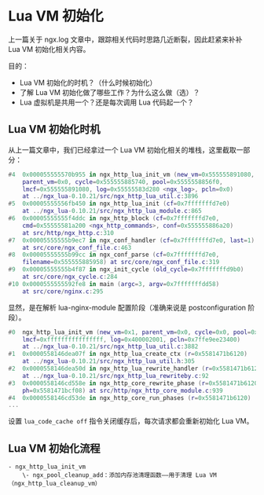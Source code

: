 
# Lua VM 初始化

上一篇关于 ngx.log 文章中，跟踪相关代码时思路几近断裂，因此赶紧来补补 Lua VM 初始化相关内容。

目的：

- Lua VM 初始化的时机？（什么时候初始化）
- 了解 Lua VM 初始化做了哪些工作？为什么这么做（选）？
- Lua 虚拟机是共用一个？还是每次调用 Lua 代码起一个？

## Lua VM 初始化时机

从上一篇文章中，我们已经拿过一个 Lua VM 初始化相关的堆栈，这里截取一部分：

```lua
#4  0x000055555570b955 in ngx_http_lua_init_vm (new_vm=0x555555891080,
    parent_vm=0x0, cycle=0x555555885740, pool=0x5555558856f0,
    lmcf=0x555555891080, log=0x55555583d280 <ngx_log>, pcln=0x0)
    at ../ngx_lua-0.10.21/src/ngx_http_lua_util.c:3896
#5  0x00005555556fb450 in ngx_http_lua_init (cf=0x7fffffffd7e0)
    at ../ngx_lua-0.10.21/src/ngx_http_lua_module.c:865
#6  0x00005555555f4ddc in ngx_http_block (cf=0x7fffffffd7e0,
    cmd=0x55555581a200 <ngx_http_commands>, conf=0x555555886a20)
    at src/http/ngx_http.c:310
#7  0x00005555555b9ec7 in ngx_conf_handler (cf=0x7fffffffd7e0, last=1)
    at src/core/ngx_conf_file.c:463
#8  0x00005555555b99cc in ngx_conf_parse (cf=0x7fffffffd7e0,
    filename=0x555555885958) at src/core/ngx_conf_file.c:319
#9  0x00005555555b4f87 in ngx_init_cycle (old_cycle=0x7fffffffd9b0)
    at src/core/ngx_cycle.c:284
#10 0x0000555555592fe8 in main (argc=3, argv=0x7fffffffdd58)
    at src/core/nginx.c:295
```

显然，是在解析 lua-nginx-module 配置阶段（准确来说是 postconfiguration 阶段）。

```lua
#0  ngx_http_lua_init_vm (new_vm=0x1, parent_vm=0x0, cycle=0x0, pool=0x0,
    lmcf=0xffffffffffffffff, log=0x400002001, pcln=0x7ffe9ee23400)
    at ../ngx_lua-0.10.21/src/ngx_http_lua_util.c:3882
#1  0x0000558146dea07f in ngx_http_lua_create_ctx (r=0x5581471b6120)
    at ../ngx_lua-0.10.21/src/ngx_http_lua_util.h:305
#2  0x0000558146dea50d in ngx_http_lua_rewrite_handler (r=0x5581471b6120)
    at ../ngx_lua-0.10.21/src/ngx_http_lua_rewriteby.c:92
#3  0x0000558146cd558e in ngx_http_core_rewrite_phase (r=0x5581471b6120,
    ph=0x5581471bcf08) at src/http/ngx_http_core_module.c:939
#4  0x0000558146cd53de in ngx_http_core_run_phases (r=0x5581471b6120)
...
```

设置 `lua_code_cache off` 指令关闭缓存后，每次请求都会重新初始化 Lua VM。

## Lua VM 初始化流程

```
- ngx_http_lua_init_vm
    \- ngx_pool_cleanup_add：添加内存池清理函数——用于清理 Lua VM（ngx_http_lua_cleanup_vm）
```
